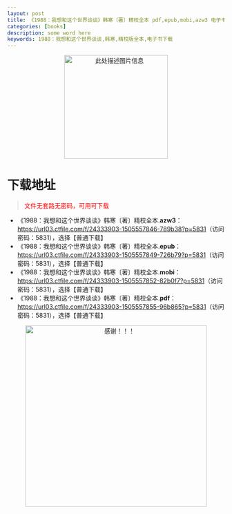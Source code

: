 ```yaml
---
layout: post
title: 《1988：我想和这个世界谈谈》韩寒〔著〕精校全本 pdf,epub,mobi,azw3 电子书下载
categories: [books]
description: some word here
keywords: 1988：我想和这个世界谈谈,韩寒,精校版全本,电子书下载
---
```


<div align="center"><img src="https://qweree.cn/wp-content/uploads/2025/05/1988wxhzgsjtt.jpg" alt="此处描述图片信息" width="240px" height="auto"></div>

# 下载地址

> <p style="color:red" >文件无套路无密码，可用可下载</p>

- 《1988：我想和这个世界谈谈》韩寒〔著〕精校全本.**azw3**：<https://url03.ctfile.com/f/24333903-1505557846-789b38?p=5831>（访问密码：5831），选择【普通下载】
- 《1988：我想和这个世界谈谈》韩寒〔著〕精校全本.**epub**：<https://url03.ctfile.com/f/24333903-1505557849-726b79?p=5831>（访问密码：5831），选择【普通下载】
- 《1988：我想和这个世界谈谈》韩寒〔著〕精校全本.**mobi**：<https://url03.ctfile.com/f/24333903-1505557852-82b0f7?p=5831>（访问密码：5831），选择【普通下载】
- 《1988：我想和这个世界谈谈》韩寒〔著〕精校全本.**pdf**：<https://url03.ctfile.com/f/24333903-1505557855-96b865?p=5831>（访问密码：5831），选择【普通下载】

<div align="center"><img src="https://pic.imgdb.cn/item/6707df6bd29ded1a8ce37031.gif" alt="感谢！！！" width="420px" height="auto"/></div>
